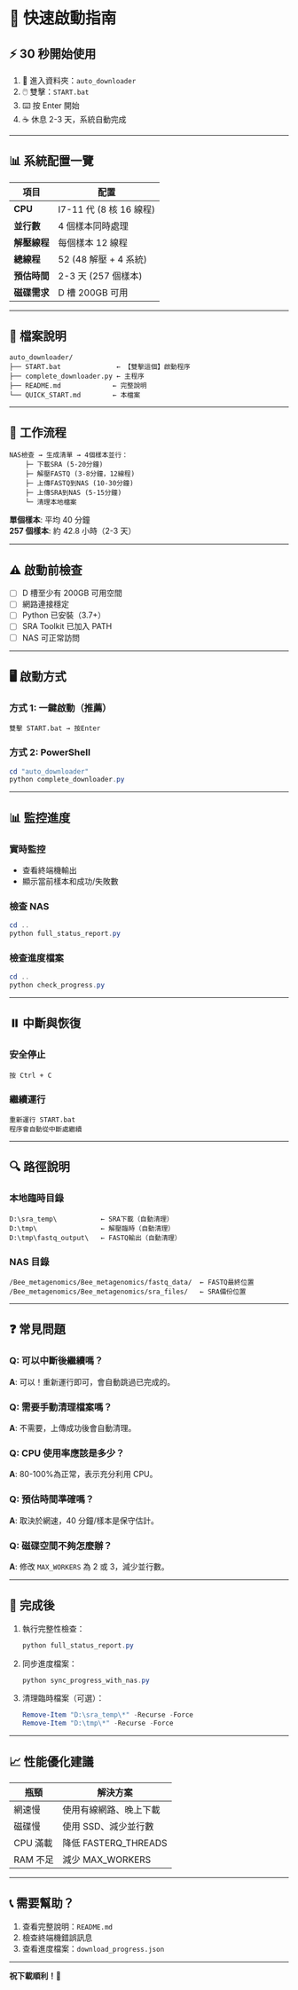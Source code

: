 # 🚀 快速啟動指南

## ⚡ 30 秒開始使用

1. 📂 進入資料夾：`auto_downloader`
2. 🖱️ 雙擊：`START.bat`
3. ⌨️ 按 Enter 開始
4. ☕ 休息 2-3 天，系統自動完成

---

## 📊 系統配置一覽

| 項目         | 配置                    |
| ------------ | ----------------------- |
| **CPU**      | I7-11 代 (8 核 16 線程) |
| **並行數**   | 4 個樣本同時處理        |
| **解壓線程** | 每個樣本 12 線程        |
| **總線程**   | 52 (48 解壓 + 4 系統)   |
| **預估時間** | 2-3 天 (257 個樣本)     |
| **磁碟需求** | D 槽 200GB 可用         |

---

## 📁 檔案說明

```
auto_downloader/
├── START.bat              ← 【雙擊這個】啟動程序
├── complete_downloader.py ← 主程序
├── README.md             ← 完整說明
└── QUICK_START.md        ← 本檔案
```

---

## 🔧 工作流程

```
NAS檢查 → 生成清單 → 4個樣本並行：
    ├─ 下載SRA (5-20分鐘)
    ├─ 解壓FASTQ (3-8分鐘，12線程)
    ├─ 上傳FASTQ到NAS (10-30分鐘)
    ├─ 上傳SRA到NAS (5-15分鐘)
    └─ 清理本地檔案
```

**單個樣本**: 平均 40 分鐘  
**257 個樣本**: 約 42.8 小時（2-3 天）

---

## ⚠️ 啟動前檢查

- [ ] D 槽至少有 200GB 可用空間
- [ ] 網路連接穩定
- [ ] Python 已安裝（3.7+）
- [ ] SRA Toolkit 已加入 PATH
- [ ] NAS 可正常訪問

---

## 🖥️ 啟動方式

### 方式 1: 一鍵啟動（推薦）

```
雙擊 START.bat → 按Enter
```

### 方式 2: PowerShell

```powershell
cd "auto_downloader"
python complete_downloader.py
```

---

## 📊 監控進度

### 實時監控

- 查看終端機輸出
- 顯示當前樣本和成功/失敗數

### 檢查 NAS

```powershell
cd ..
python full_status_report.py
```

### 檢查進度檔案

```powershell
cd ..
python check_progress.py
```

---

## ⏸️ 中斷與恢復

### 安全停止

```
按 Ctrl + C
```

### 繼續運行

```
重新運行 START.bat
程序會自動從中斷處繼續
```

---

## 🔍 路徑說明

### 本地臨時目錄

```
D:\sra_temp\           ← SRA下載（自動清理）
D:\tmp\                ← 解壓臨時（自動清理）
D:\tmp\fastq_output\   ← FASTQ輸出（自動清理）
```

### NAS 目錄

```
/Bee_metagenomics/Bee_metagenomics/fastq_data/  ← FASTQ最終位置
/Bee_metagenomics/Bee_metagenomics/sra_files/   ← SRA備份位置
```

---

## ❓ 常見問題

### Q: 可以中斷後繼續嗎？

**A**: 可以！重新運行即可，會自動跳過已完成的。

### Q: 需要手動清理檔案嗎？

**A**: 不需要，上傳成功後會自動清理。

### Q: CPU 使用率應該是多少？

**A**: 80-100%為正常，表示充分利用 CPU。

### Q: 預估時間準確嗎？

**A**: 取決於網速，40 分鐘/樣本是保守估計。

### Q: 磁碟空間不夠怎麼辦？

**A**: 修改 `MAX_WORKERS` 為 2 或 3，減少並行數。

---

## 🎯 完成後

1. 執行完整性檢查：

   ```powershell
   python full_status_report.py
   ```

2. 同步進度檔案：

   ```powershell
   python sync_progress_with_nas.py
   ```

3. 清理臨時檔案（可選）：
   ```powershell
   Remove-Item "D:\sra_temp\*" -Recurse -Force
   Remove-Item "D:\tmp\*" -Recurse -Force
   ```

---

## 📈 性能優化建議

| 瓶頸     | 解決方案               |
| -------- | ---------------------- |
| 網速慢   | 使用有線網路、晚上下載 |
| 磁碟慢   | 使用 SSD、減少並行數   |
| CPU 滿載 | 降低 FASTERQ_THREADS   |
| RAM 不足 | 減少 MAX_WORKERS       |

---

## 📞 需要幫助？

1. 查看完整說明：`README.md`
2. 檢查終端機錯誤訊息
3. 查看進度檔案：`download_progress.json`

---

**祝下載順利！🎉**
